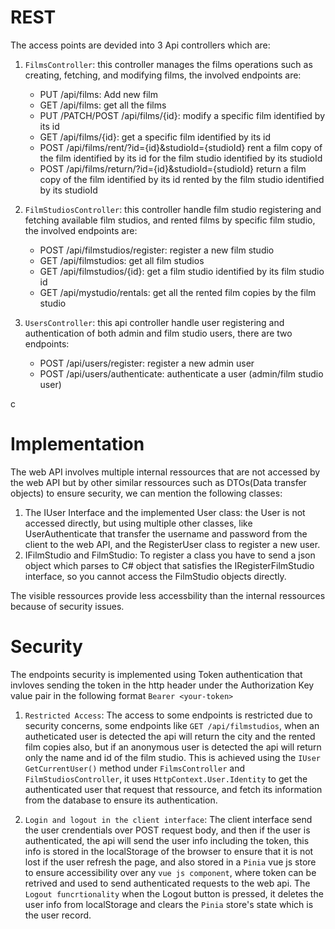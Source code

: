 # REST
The access points are devided into 3 Api controllers which are:
1. ``FilmsController``: this controller manages the films operations such as creating, fetching, and modifying films, the involved endpoints are:
    * PUT /api/films: Add new film
    * GET /api/films: get all the films
    * PUT /PATCH/POST /api/films/{id}: modify a specific film identified by its id
    * GET /api/films/{id}: get a specific film identified by its id
    * POST /api/films/rent/?id={id}&studioId={studioId} rent a film copy of the film identified by its id for the film studio identified by its studioId
    * POST /api/films/return/?id={id}&studioId={studioId} return a film copy of the film identified by its id rented by the film studio identified by its studioId

2. ``FilmStudiosController``: this controller handle film studio registering and fetching available film studios, and rented films by specific film studio, the involved endpoints are:
    * POST /api/filmstudios/register: register a new film studio
    * GET /api/filmstudios: get all film studios
    * GET /api/filmstudios/{id}: get a film studio identified by its film studio id
    * GET /api/mystudio/rentals: get all the rented film copies by the film studio

3. ``UsersController``: this api controller handle user registering and authentication of both admin and film studio users, there are two endpoints:
    * POST /api/users/register: register a new admin user
    * POST /api/users/authenticate: authenticate a user (admin/film studio user)

c
# Implementation
The web API involves multiple internal ressources that are not accessed by the web API but by other similar ressources such as DTOs(Data transfer objects) to ensure security, we can mention the following classes:

1. The IUser Interface and the implemented User class: the User is not accessed directly, but using multiple other classes, like UserAuthenticate that transfer the username and password from the client to the web API, and the RegisterUser class to register a new user.
2. IFilmStudio and FilmStudio: To register a class you have to send a json object which parses to C# object that satisfies the IRegisterFilmStudio interface, so you cannot access the FilmStudio objects directly.

The visible ressources provide less accessbility than the internal ressources because of security issues.


# Security
The endpoints security is implemented using Token authentication that invloves sending the token in the http header under the Authorization Key value pair in the following format ``Bearer <your-token>``

1. ``Restricted Access``: The access to some endpoints is restricted due to security concerns, some endpoints like ``GET /api/filmstudios``, when an autheticated user is detected the api will return the city and the rented film copies also, but if an anonymous user is detected the api will return only the name and id of the film studio. This is achieved using the ``IUser GetCurrentUser()`` method under ``FilmsController`` and ``FilmStudiosController``, it uses ``HttpContext.User.Identity`` to get the authenticated user that request that ressource, and fetch its information from the database to ensure its authentication.

2. ``Login and logout in the client interface``: The client interface send the user crendentials over POST request body, and then if the user is authenticated, the api will send the user info including the token, this info is stored in the localStorage of the browser to ensure that it is not lost if the user refresh the page, and also stored in a ``Pinia`` vue js store to ensure accessibility over any ``vue js component``, where token can be retrived and used to send authenticated requests to the web api. The ``Logout funcrtionality`` when the Logout button is pressed, it deletes the user info from localStorage and clears the ``Pinia`` store's state which is the user record.